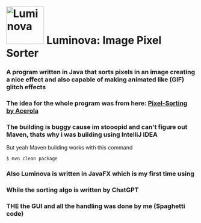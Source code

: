 # <img src="https://github.com/user-attachments/assets/afc2eded-42d8-489b-8c95-61f662329f45" alt="Luminova" width="100"> Luminova: Image Pixel Sorter

### A program written in Java that sorts pixels in an image creating a nice effect and also capable of making animated like (GIF) glitch effects

### The idea for the whole program was from here: [Pixel-Sorting by Acerola](https://github.com/GarrettGunnell/Pixel-Sorting)

### The building is buggy cause im stooopid and can't figure out Maven, thats why i was building using IntelliJ IDEA 
But yeah Maven building works with this command

```
$ mvn clean package
```

### Also Luminova is written in JavaFX which is my first time using
### While the sorting algo is written by ChatGPT

### THE the GUI and all the handling was done by me (Spaghetti code)
